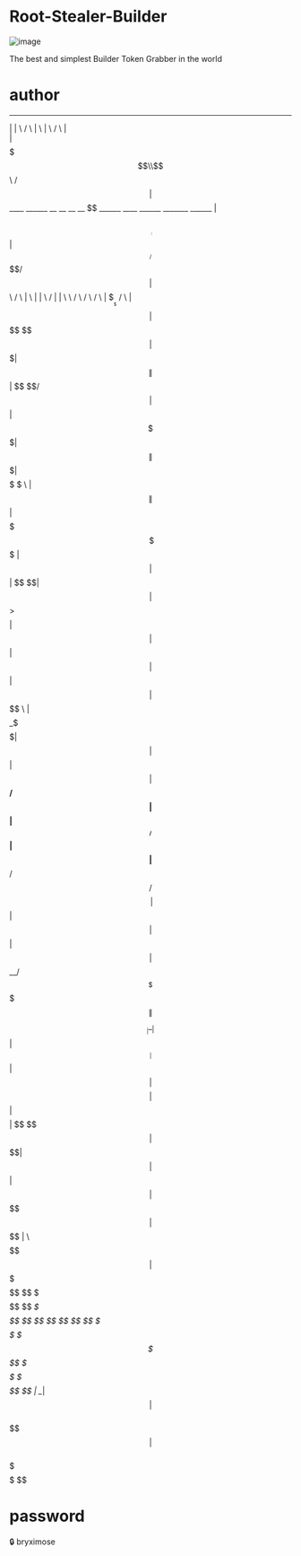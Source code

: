 # Root-Stealer-Builder

![image](https://github.com/bryximosesql/Root-Stealer-Builder/assets/164170200/9e1bbf2f-6039-4a25-8b81-c7c7a772e519)

The best and simplest Builder Token Grabber in the world


# author
 _______  __      __        __                                      __                                                  ______             __ 
|       \|  \    /  \      |  \                                    |  \                                                /      \           |  \
| $$$$$$$\\$$\  /  $$      | $$____    ______   __    __  __    __  \$$ ______ ____    ______    _______   ______     |  $$$$$$\  ______  | $$
| $$__/ $$ \$$\/  $$       | $$    \  /      \ |  \  |  \|  \  /  \|  \|      \    \  /      \  /       \ /      \    | $$___\$$ /      \ | $$
| $$    $$  \$$  $$        | $$$$$$$\|  $$$$$$\| $$  | $$ \$$\/  $$| $$| $$$$$$\$$$$\|  $$$$$$\|  $$$$$$$|  $$$$$$\    \$$    \ |  $$$$$$\| $$
| $$$$$$$\   \$$$$         | $$  | $$| $$   \$$| $$  | $$  >$$  $$ | $$| $$ | $$ | $$| $$  | $$ \$$    \ | $$    $$    _\$$$$$$\| $$  | $$| $$
| $$__/ $$   | $$          | $$__/ $$| $$      | $$__/ $$ /  $$$$\ | $$| $$ | $$ | $$| $$__/ $$ _\$$$$$$\| $$$$$$$$ __|  \__| $$| $$__| $$| $$
| $$    $$   | $$          | $$    $$| $$       \$$    $$|  $$ \$$\| $$| $$ | $$ | $$ \$$    $$|       $$ \$$     \|  \\$$    $$ \$$    $$| $$
 \$$$$$$$     \$$           \$$$$$$$  \$$       _\$$$$$$$ \$$   \$$ \$$ \$$  \$$  \$$  \$$$$$$  \$$$$$$$   \$$$$$$$ \$$ \$$$$$$   \$$$$$$$ \$$
                                               |  \__| $$                                                                             | $$    
                                                \$$    $$                                                                             | $$    
                                                 \$$$$$$                                                                               \$$    


# password
🔒 bryximose
